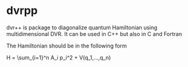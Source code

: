 # dvrpp
dvr++ is package to diagonalize quantum Hamiltonian using multidimensional DVR.
It can be used in C++ but also in C and Fortran

The Hamiltonian should be in the following form

H = \sum_{i=1}^n A_i p_i^2 + V(q_1,...,q_n)

